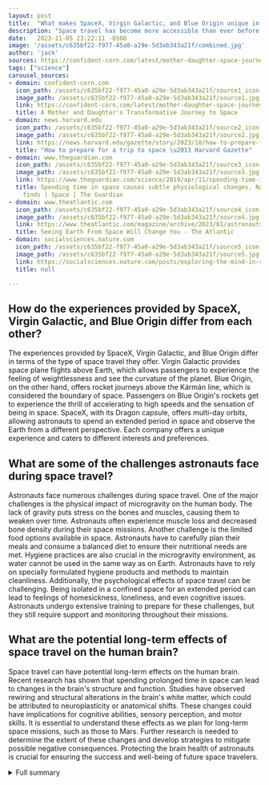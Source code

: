 ```yaml
---
layout: post
title:  "What makes SpaceX, Virgin Galactic, and Blue Origin unique in their space experiences?"
description: "Space travel has become more accessible than ever before, with off-world trips rapidly increasing in popularity. As the construction of a rotating space hotel is set to begin in 2026, optimism grows for affordable space travel."
date:   2023-11-05 23:22:11 -0500
image: '/assets/c635bf22-f977-45a0-a29e-5d3ab343a21f/combined.jpg'
author: 'jack'
sources: https://confident-corn.com/latest/mother-daughter-space-journey https://news.harvard.edu/gazette/story/2023/10/how-to-prepare-for-a-trip-to-space/ https://www.theguardian.com/science/2019/apr/11/spending-time-in-space-causes-subtle-physiological-changes-nasa-twins-study-finds https://www.theatlantic.com/magazine/archive/2023/01/astronauts-visiting-space-overview-effect-spacex-blue-origin/672226/ https://socialsciences.nature.com/posts/exploring-the-mind-in-space-the-importance-of-psychological-research-for-long-duration-missions
tags: ["science"]
carousel_sources:
- domain: confident-corn.com
  icon_path: /assets/c635bf22-f977-45a0-a29e-5d3ab343a21f/source1_icon.jpg
  image_path: /assets/c635bf22-f977-45a0-a29e-5d3ab343a21f/source1.jpg
  link: https://confident-corn.com/latest/mother-daughter-space-journey
  title: A Mother and Daughter's Transformative Journey to Space
- domain: news.harvard.edu
  icon_path: /assets/c635bf22-f977-45a0-a29e-5d3ab343a21f/source2_icon.jpg
  image_path: /assets/c635bf22-f977-45a0-a29e-5d3ab343a21f/source2.jpg
  link: https://news.harvard.edu/gazette/story/2023/10/how-to-prepare-for-a-trip-to-space/
  title: "How to prepare for a trip to space \u2013 Harvard Gazette"
- domain: www.theguardian.com
  icon_path: /assets/c635bf22-f977-45a0-a29e-5d3ab343a21f/source3_icon.jpg
  image_path: /assets/c635bf22-f977-45a0-a29e-5d3ab343a21f/source3.jpg
  link: https://www.theguardian.com/science/2019/apr/11/spending-time-in-space-causes-subtle-physiological-changes-nasa-twins-study-finds
  title: Spending time in space causes subtle physiological changes, Nasa twins study
    finds | Space | The Guardian
- domain: www.theatlantic.com
  icon_path: /assets/c635bf22-f977-45a0-a29e-5d3ab343a21f/source4_icon.jpg
  image_path: /assets/c635bf22-f977-45a0-a29e-5d3ab343a21f/source4.jpg
  link: https://www.theatlantic.com/magazine/archive/2023/01/astronauts-visiting-space-overview-effect-spacex-blue-origin/672226/
  title: Seeing Earth From Space Will Change You - The Atlantic
- domain: socialsciences.nature.com
  icon_path: /assets/c635bf22-f977-45a0-a29e-5d3ab343a21f/source5_icon.jpg
  image_path: /assets/c635bf22-f977-45a0-a29e-5d3ab343a21f/source5.jpg
  link: https://socialsciences.nature.com/posts/exploring-the-mind-in-space-the-importance-of-psychological-research-for-long-duration-missions
  title: null

---
```


## How do the experiences provided by SpaceX, Virgin Galactic, and Blue Origin differ from each other?
The experiences provided by SpaceX, Virgin Galactic, and Blue Origin differ in terms of the type of space travel they offer. Virgin Galactic provides space plane flights above Earth, which allows passengers to experience the feeling of weightlessness and see the curvature of the planet. Blue Origin, on the other hand, offers rocket journeys above the Kármán line, which is considered the boundary of space. Passengers on Blue Origin's rockets get to experience the thrill of accelerating to high speeds and the sensation of being in space. SpaceX, with its Dragon capsule, offers multi-day orbits, allowing astronauts to spend an extended period in space and observe the Earth from a different perspective. Each company offers a unique experience and caters to different interests and preferences.

## What are some of the challenges astronauts face during space travel?
Astronauts face numerous challenges during space travel. One of the major challenges is the physical impact of microgravity on the human body. The lack of gravity puts stress on the bones and muscles, causing them to weaken over time. Astronauts often experience muscle loss and decreased bone density during their space missions. Another challenge is the limited food options available in space. Astronauts have to carefully plan their meals and consume a balanced diet to ensure their nutritional needs are met. Hygiene practices are also crucial in the microgravity environment, as water cannot be used in the same way as on Earth. Astronauts have to rely on specially formulated hygiene products and methods to maintain cleanliness. Additionally, the psychological effects of space travel can be challenging. Being isolated in a confined space for an extended period can lead to feelings of homesickness, loneliness, and even cognitive issues. Astronauts undergo extensive training to prepare for these challenges, but they still require support and monitoring throughout their missions.

## What are the potential long-term effects of space travel on the human brain?
Space travel can have potential long-term effects on the human brain. Recent research has shown that spending prolonged time in space can lead to changes in the brain's structure and function. Studies have observed rewiring and structural alterations in the brain's white matter, which could be attributed to neuroplasticity or anatomical shifts. These changes could have implications for cognitive abilities, sensory perception, and motor skills. It is essential to understand these effects as we plan for long-term space missions, such as those to Mars. Further research is needed to determine the extent of these changes and develop strategies to mitigate possible negative consequences. Protecting the brain health of astronauts is crucial for ensuring the success and well-being of future space travelers.



<details>
  <summary>Full summary</summary>
<p>SpaceX, Virgin Galactic, and Blue Origin are some of the leading companies offering thrilling space experiences. Virgin Galactic provides space plane flights above Earth, while Blue Origin offers rocket journeys above the Kármán line. The SpaceX Dragon capsule allows for multi-day orbits, and Axiom Space sends astronauts to the International Space Station.</p>
<p>Preparing for space travel is an extensive process that involves days to months of training. Astronauts undergo centrifuge simulations to experience acceleration and prepare for the unique psychological effects of space travel, known as the overview effect. They also wear specialized spacesuits during their flights, whether it's on SpaceX, Virgin Galactic, or Blue Origin. Packing for space trips is limited, and astronauts often have to leave their possessions behind on Earth. However, they can bring mementos and personal items to make their journey more memorable.</p>
<p>Once in space, astronauts encounter various challenges. Limited food options require careful meal planning, and hygiene practices are crucial in the microgravity environment. Sleeping arrangements are provided in space vehicles and on the International Space Station.</p>
<p>The impact of space travel extends beyond the practical aspects. Spending prolonged time in space can lead to changes in the human brain. Recent research has shown that the brain adapts to the environment of space, with rewiring and structural alterations observed in the brain's white matter. The microstructural changes in the brain's wiring could be due to neuroplasticity or anatomical shifts. Further research is needed to fully understand these changes and their implications for long-term space missions.</p>
<p>Despite the challenges and potential consequences, space travel offers an unparalleled experience of personal growth and connection. For those who embark on a space journey, bonds are strengthened, and a deep sense of connection is formed. Traveling together supports individuals and their families in growing and evolving. Lifelong memories are created, and shared dreams and aspirations are realized.</p>
<p>As the world enters the new space age, it is essential to continue studying the impact of space travel and ensure the well-being of astronauts. Future missions to Mars and beyond will require thorough examination of the brain's response to spaceflight. By understanding the effects of space travel on the human brain and implementing necessary precautions, we can shape a future where space exploration is not only exciting but also safe and enriching.</p>
<p>(Disclaimer: The events and details mentioned in this article are for illustrative purposes only and may not represent actual current or future space missions and events.)</p>
</details>
